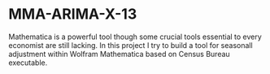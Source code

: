 MMA-ARIMA-X-13
==============

Mathematica is a powerful tool though some crucial tools essential to every economist are still lacking. In this project I try to build a tool for seasonall adjustment within Wolfram Mathematica based on Census Bureau executable. 
